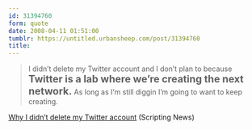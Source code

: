 ```yaml
---
id: 31394760
form: quote
date: 2008-04-11 01:51:00
tumblr: https://untitled.urbansheep.com/post/31394760
title: 
---
```


<blockquote>
I didn&rsquo;t delete my Twitter account and I don&rsquo;t plan to because <strong style="font-size:1.4em;">Twitter is a lab where we&rsquo;re creating the next network.</strong> As long as I&rsquo;m still diggin I&rsquo;m going to want to keep creating.
</blockquote>

<a href="http://www.scripting.com/stories/2008/04/10/whyIDidntDeleteMyTwitterAc.html">Why I didn&rsquo;t delete my Twitter account</a> (Scripting News)

